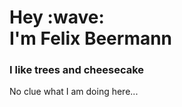 <h1 align="left">Hey :wave: <br> I'm Felix Beermann</h1>
<h3 align="left">I like trees and cheesecake</h3>
<p  align="left">No clue what I am doing here...</p>
